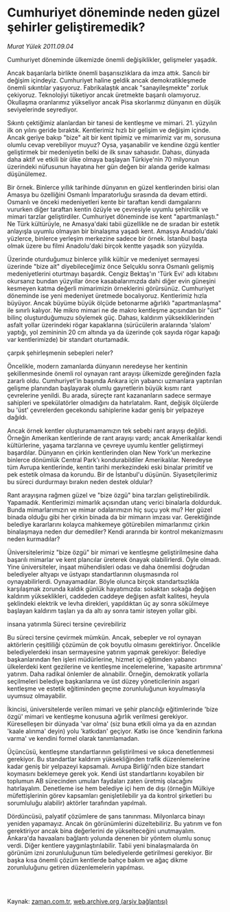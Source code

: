 # Cumhuriyet döneminde neden güzel şehirler geliştiremedik?

*Murat Yülek 2011.09.04*

<td class="columnist-detail">
<p>Cumhuriyet döneminde ülkemizde önemli değişiklikler, gelişmeler yaşadık.</p>
<p>
<div id="haberMetinDiv">
<p> Ancak başarılarla birlikte önemli başarısızlıklara da imza attık. Sancılı bir değişim içindeyiz. Cumhuriyet haline geldik ancak demokratikleşmede önemli sıkıntılar yaşıyoruz. Fabrikalaştık ancak "sanayileşmekte" zorluk çekiyoruz. Teknolojiyi tüketiyor ancak üretmekte başarılı olamıyoruz. Okullaşma oranlarımız yükseliyor ancak Pisa skorlarımız dünyanın en düşük seviyelerinde seyrediyor. 
<p>Sıkıntı çektiğimiz alanlardan bir tanesi de kentleşme ve mimari. 21. yüzyılın ilk on yılını geride bıraktık. Kentlerimiz hızlı bir gelişim ve değişim içinde. Ancak geriye bakıp "bize" ait bir kent tipimiz ve mimarimiz var mı, sorusuna olumlu cevap verebiliyor muyuz? Oysa, yaşanabilir ve kendine özgü kentler geliştirmek bir medeniyetin belki de ilk sınav sahasıdır. Dahası, dünyada daha aktif ve etkili bir ülke olmaya başlayan Türkiye'nin 70 milyonun üzerindeki nüfusunun hayatına her gün değen bir alanda geride kalması düşünülemez.
<p>Bir örnek. Binlerce yıllık tarihinde dünyanın en güzel kentlerinden birisi olan Amasya bu özelliğini Osmanlı İmparatorluğu sırasında da devam ettirdi. Osmanlı ve önceki medeniyetleri kente bir taraftan kendi damgalarını vururken diğer taraftan kentin özüyle ve çevresiyle uyumlu şehircilik ve mimari tarzlar geliştirdiler. Cumhuriyet döneminde ise kent "apartmanlaştı." Ne Türk kültürüyle, ne Amasya'daki tabii güzellikle ne de sıradan bir estetik anlayışla uyumlu olmayan bir binalaşma yaşadı kent. Amasya Anadolu'daki yüzlerce, binlerce yerleşim merkezine sadece bir örnek. İstanbul başta olmak üzere bu filmi Anadolu'daki birçok kentte yaşadık son yüzyılda.
<p>Üzerinde oturduğumuz binlerce yıllık kültür ve medeniyet sermayesi üzerinde "bize ait" diyebileceğimiz önce Selçuklu sonra Osmanlı gelişmiş medeniyetlerini oturtmayı başardık. Cengiz Bektaş'ın 'Türk Evi' adlı kitabını okursanız bundan yüzyıllar önce kasabalarımızda dahi diğer evin güneşini kesmeyen katma değerli mimarimizin örneklerini görürsünüz. Cumhuriyet döneminde ise yeni medeniyet üretmede bocalıyoruz. Kentlerimiz hızla büyüyor. Ancak büyüme büyük ölçüde betonarme ağırlıklı "apartmanlaşma" ile sınırlı kalıyor. Ne mikro mimari ne de makro kentleşme açısından bir "üst" bilinç oluşturduğumuzu söylemek güç. Dahası, kaldırım yüksekliklerinden asfalt yollar üzerindeki rögar kapaklarına (sürücülerin aralarında 'slalom' yaptığı, yol zemininin 20 cm altında ya da üzerinde çok sayıda rögar kapağı var kentlerimizde) bir standart oturtamadık.
<p>çarpık şehirleşmenin sebepleri neler?
<p>Öncelikle, modern zamanlarda dünyanın neredeyse her kentinin şekillenmesinde önemli rol oynayan rant arayışı ülkemizde gereğinden fazla zararlı oldu. Cumhuriyet'in başında Ankara için yabancı uzmanlara yaptırılan gelişme planından başlayarak olumlu gayretlerin büyük kısmı rant çevrelerine yenildi. Bu arada, süreçte rant kazananların sadece sermaye sahipleri ve spekülatörler olmadığını da hatırlatalım. Rant, değişik ölçülerde bu 'üst' çevrelerden gecekondu sahiplerine kadar geniş bir yelpazeye dağıldı.
<p>Ancak örnek kentler oluşturamamamızın tek sebebi rant arayışı değildi. Örneğin Amerikan kentlerinde de rant arayışı vardı; ancak Amerikalılar kendi kültürlerine, yaşama tarzlarına ve çevreye uyumlu kentler geliştirmeyi başardılar. Dünyanın en çirkin kentlerinden olan New York'un merkezine binlerce dönümlük Central Park'ı kondurabildiler Amerikalılar. Neredeyse tüm Avrupa kentlerinde, kentin tarihi merkezindeki eski binalar primitif ve pek estetik olmasa da korundu. Bir de İstanbul'u düşünün. Siyasetçilerimiz bu süreci durdurmayı bırakın neden destek oldular?
<p>Rant arayışına rağmen güzel ve "bize özgü" bina tarzları geliştirebilirdik. Yapamadık. Kentlerimizi mimarlık açısından utanç verici binalarla doldurduk. Bunda mimarlarımızın ve mimar odalarımızın hiç suçu yok mu? Her güzel binada olduğu gibi her çirkin binada da bir mimarın imzası var. Gerektiğinde belediye kararlarını kolayca mahkemeye götürebilen mimarlarımız çirkin binalaşmaya neden dur demediler? Kendi ararında bir kontrol mekanizmasını neden kurmadılar?
<p>Üniversitelerimiz "bize özgü" bir mimari ve kentleşme geliştirilmesine daha başarılı mimarlar ve kent plancılar üreterek önayak olabilirlerdi. Öyle olmadı. Yine üniversiteler, inşaat mühendisleri odası ve daha önemlisi doğrudan belediyeler altyapı ve üstyapı standartlarının oluşmasında rol oynayabilirlerdi. Oynayamadılar. Böyle olunca birçok standartsızlıkla karşılaşmak zorunda kaldık günlük hayatımızda: sokaktan sokağa değişen kaldırım yükseklikleri, caddeden caddeye değişen asfalt kalitesi, heyula şeklindeki elektrik ve levha direkleri, yapıldıktan üç ay sonra sökülmeye başlayan kaldırım taşları ya da altı ay sonra tamir isteyen yollar gibi.
<p>insana yatırımla Süreci tersine çevirebiliriz
<p>Bu süreci tersine çevirmek mümkün. Ancak, sebepler ve rol oynayan aktörlerin çeşitliliği çözümün de çok boyutlu olmasını gerektiriyor. Öncelikle belediyelerdeki insan sermayesine yatırım yapmak gerekiyor: Belediye başkanlarından fen işleri müdürlerine, hizmet içi eğitimden yabancı ülkelerdeki kent gezilerine ve kentleşme incelemelerine, 'kapasite artırımına' yatırım. Daha radikal önlemler de alınabilir. Örneğin, demokratik yollarla seçilmeleri belediye başkanlarına ve üst düzey yöneticilerinin asgari kentleşme ve estetik eğitiminden geçme zorunluluğunun koyulmasıyla uyumsuz olmayabilir.
<p>İkincisi, üniversitelerde verilen mimari ve şehir plancılığı eğitimlerinde 'bize özgü' mimari ve kentleşme konusuna ağırlık verilmesi gerekiyor. Küreselleşen bir dünyada 'var olma' (siz buna etkili olma ya da en azından 'kaale alınma' deyin) yolu 'katkıdan' geçiyor. Katkı ise önce 'kendinin farkına varma' ve kendini formel olarak tanımlamadan.
<p>Üçüncüsü, kentleşme standartlarının geliştirilmesi ve sıkıca denetlenmesi gerekiyor. Bu standartlar kaldırım yüksekliğinden trafik düzenlemelerine kadar geniş bir yelpazeyi kapsamalı. Avrupa Birliği'nden bize standart koymasını beklemeye gerek yok. Kendi üst standartlarını koyabilen bir toplumun AB sürecinden umulan faydaları zaten üretmiş olacağını hatırlayalım. Denetleme ise hem belediye içi hem de dışı (örneğin Mülkiye müfettişlerinin görev kapsamları genişletilebilir ya da kontrol şirketleri bu sorumluluğu alabilir) aktörler tarafından yapılmalı.
<p>Dördüncüsü, palyatif çözümlere de şans tanınması. Milyonlarca binayı yeniden yapamayız. Ancak ön görünümlerini düzeltebiliriz. Bu yatırım ve fon gerektiriyor ancak bina değerlerini de yükselteceğini unutmayalım. Ankara'da havaalanı bağlantı yolunda denenen bir yöntem olumlu sonuç verdi. Diğer kentlere yaygınlaştırılabilir. Tabii yeni binalaşmalarda ön görünüm izni zorunluluğunun tüm belediyelerde getirilmesi gerekiyor. Bir başka kısa önemli çözüm kentlerde bahçe bakım ve ağaç dikme zorunluluğunu getiren düzenlemelerin yapılması. </p></p></p></p></p></p></p></p></p></p></p></p></p></p></div>
</p>


<p><br>
		 </br></p></td>

Kaynak: [zaman.com.tr](http://zaman.com.tr/yazar.do?yazino=1176138), [web.archive.org (arşiv bağlantısı)](http://web.archive.org/web/20111213102819/http://zaman.com.tr/yazar.do?yazino=1176138)
